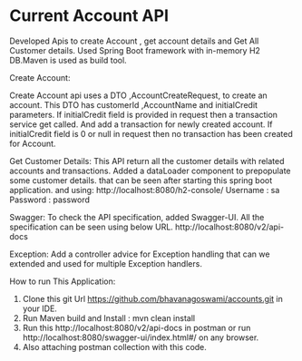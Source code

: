 # Current Account API

Developed Apis to create Account , get account details and Get All Customer details.
Used Spring Boot framework with in-memory  H2 DB.Maven is used as build tool.

Create Account:

Create Account api uses a DTO ,AccountCreateRequest, to create an account.
This DTO has customerId ,AccountName and initialCredit parameters.
If initialCredit field is provided in request then a transaction service get called.
And add a transaction for newly created account.
If initialCredit field is 0 or null in request then no transaction has been created for Account.

Get Customer Details:
This API return all the customer details with related accounts and transactions. 
Added a dataLoader component to prepopulate some customer details.
that can be seen after starting this spring boot application.
and using:
http://localhost:8080/h2-console/
Username : sa
Password : password

Swagger:
To check the API specification, added Swagger-UI.
All the specification can be seen using below URL.
http://localhost:8080/v2/api-docs

Exception:
Add a controller advice for Exception handling that can we extended and used for multiple 
Exception handlers.

How to run This Application:
1) Clone this git Url https://github.com/bhavanagoswami/accounts.git in your IDE.
2) Run Maven build and Install : 
   mvn clean install
3) Run this http://localhost:8080/v2/api-docs in postman or run http://localhost:8080/swagger-ui/index.html#/
on any browser.
4) Also attaching postman collection with this code.





